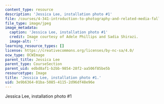 ```yaml
---
content_type: resource
description: 'Jessica Lee, installation photo #1'
file: /courses/4-341-introduction-to-photography-and-related-media-fall-2007/3e9b636401ba508541152d96df48e96e_lee4.jpg
file_type: image/jpeg
image_metadata:
  caption: 'Jessica Lee, installation photo #1'
  credit: Image courtesy of Adele Phillips and Sadia Shirazi.
  image-alt: ''
learning_resource_types: []
license: https://creativecommons.org/licenses/by-nc-sa/4.0/
ocw_type: OCWImage
parent_title: Jessica Lee
parent_type: CourseSection
parent_uid: edbd8af1-b2bb-9854-28f2-aa506f85be5b
resourcetype: Image
title: 'Jessica Lee, installation photo #1.'
uid: 3e9b6364-01ba-5085-4115-2d96df48e96e
---
```

Jessica Lee, installation photo #1